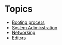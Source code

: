 # Topics

- [Booting process](./booting/readme.md)
- [System Adiminstration](./system-administration/readme.md)
- [Networking](./networking/readme.md)
- [Editors](./editors/readme.md)

